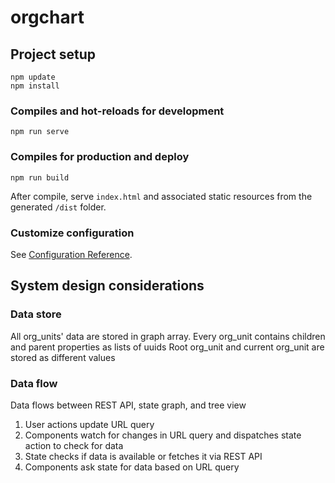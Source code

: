 # orgchart


## Project setup
```
npm update
npm install
```

### Compiles and hot-reloads for development
```
npm run serve
```

### Compiles for production and deploy
```
npm run build
```
After compile, serve `index.html` and associated static resources from the generated `/dist` folder.

### Customize configuration
See [Configuration Reference](https://cli.vuejs.org/config/).


## System design considerations

### Data store
All org_units' data are stored in graph array.
Every org_unit contains children and parent properties as lists of uuids
Root org_unit and current org_unit are stored as different values

### Data flow

Data flows between REST API, state graph, and tree view

1. User actions update URL query
2. Components watch for changes in URL query and dispatches state action to check for data
3. State checks if data is available or fetches it via REST API
4. Components ask state for data based on URL query


